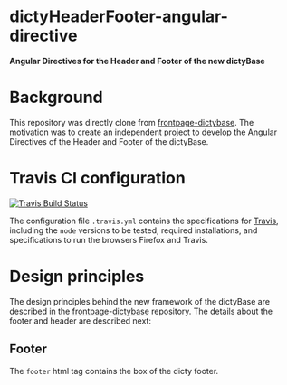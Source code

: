 dictyHeaderFooter-angular-directive
===================================

__Angular Directives for the Header and Footer of the new dictyBase__

# Background

This repository was directly clone from [frontpage-dictybase](https://github.com/dictyBase/frontpage-dictybase). The motivation was to create an independent project to develop the Angular Directives of the Header and Footer of the dictyBase.

# Travis CI configuration
[![Travis Build Status](https://travis-ci.org/dictyBase/dictyHeaderFooter-Angular-Directive.svg?branch=develop)](https://travis-ci.org/dictyBase/dictyHeaderFooter-Angular-Directive)

The configuration file `.travis.yml` contains the specifications for [Travis](https://travis-ci.org/), including the `node` versions to be tested, required installations, and specifications to run the browsers Firefox and Travis. 

# Design principles

The design principles behind the new framework of the dictyBase are described in the [frontpage-dictybase](https://github.com/dictyBase/frontpage-dictybase) repository. The details about the footer and header are described next:

## Footer

The `footer` html tag contains the box of the dicty footer. 
